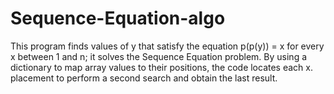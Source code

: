 # Sequence-Equation-algo
This program finds values of y that satisfy the equation p(p(y)) = x for every x between 1 and n; it solves the Sequence Equation problem. By using a dictionary to map array values to their positions, the code locates each x. placement to perform a second search and obtain the last result.
